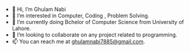 - 👋 Hi, I’m Ghulam Nabi
- 👀 I’m interested in Computer, Coding , Problem Solving.
- 🌱 I’m currently doing Bchelor of Computer Science from University of Lahore.
- 💞️ I’m looking to collaborate on any project related to programming.
- 📫 You can reach me at ghulamnabi7885@gmail.com.

<!---
ghulamnabi7885/ghulamnabi7885 is a ✨ special ✨ repository because its `README.md` (this file) appears on your GitHub profile.
You can click the Preview link to take a look at your changes.
--->
